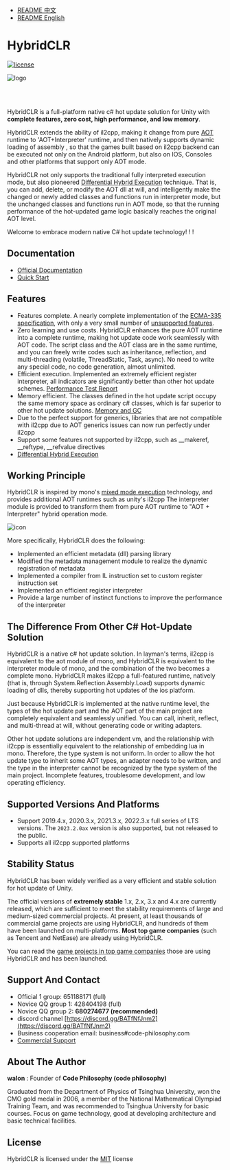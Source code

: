 
- [README 中文](./README_zh.md)
- [README English](./README.md)

# HybridCLR

[![license](http://img.shields.io/badge/license-MIT-blue.svg)](https://github.com/focus-creative-games/hybridclr/blob/main/LICENSE)

![logo](./docs/images/logo.jpg)

<br/>
<br/>

HybridCLR is a full-platform native c# hot update solution for Unity with **complete features, zero cost, high performance, and low memory**.

HybridCLR extends the ability of il2cpp, making it change from pure [AOT](https://en.wikipedia.org/wiki/Ahead-of-time_compilation) runtime to 'AOT+Interpreter' runtime, and then natively supports dynamic loading of assembly , so that the games built based on il2cpp backend can be executed not only on the Android platform, but also on IOS, Consoles and other platforms that support only AOT mode.

HybridCLR not only supports the traditional fully interpreted execution mode, but also pioneered [Differential Hybrid Execution](https://hybridclr.doc.code-philosophy.com/en/docs/business/differentialhybridexecution) technique. That is, you can add, delete, or modify the AOT dll at will, and intelligently make the changed or newly added classes and functions run in interpreter mode, but the unchanged classes and functions run in AOT mode, so that the running performance of the hot-updated game logic basically reaches the original AOT level.

Welcome to embrace modern native C# hot update technology! ! !

## Documentation

- [Official Documentation](https://hybridclr.doc.code-philosophy.com/en/docs/intro)
- [Quick Start](https://hybridclr.doc.code-philosophy.com/en/docs/beginner/quickstart)

## Features

- Features complete. A nearly complete implementation of the [ECMA-335 specification](https://www.ecma-international.org/publications-and-standards/standards/ecma-335/), with only a very small number of [unsupported features](https://hybridclr.doc.code-philosophy.com/en/docs/basic/notsupportedfeatures).
- Zero learning and use costs. HybridCLR enhances the pure AOT runtime into a complete runtime, making hot update code work seamlessly with AOT code. The script class and the AOT class are in the same runtime, and you can freely write codes such as inheritance, reflection, and multi-threading (volatile, ThreadStatic, Task, async). No need to write any special code, no code generation, almost unlimited.
- Efficient execution. Implemented an extremely efficient register interpreter, all indicators are significantly better than other hot update schemes. [Performance Test Report](https://hybridclr.doc.code-philosophy.com/en/docs/basic/performance)
- Memory efficient. The classes defined in the hot update script occupy the same memory space as ordinary c# classes, which is far superior to other hot update solutions. [Memory and GC](https://hybridclr.doc.code-philosophy.com/en/docs/basic/memory)
- Due to the perfect support for generics, libraries that are not compatible with il2cpp due to AOT generics issues can now run perfectly under il2cpp
- Support some features not supported by il2cpp, such as __makeref, __reftype, __refvalue directives
- [Differential Hybrid Execution](https://hybridclr.doc.code-philosophy.com/en/docs/business/differentialhybridexecution)

## Working Principle

HybridCLR is inspired by mono's [mixed mode execution](https://www.mono-project.com/news/2017/11/13/mono-interpreter/) technology, and provides additional AOT runtimes such as unity's il2cpp The interpreter module is provided to transform them from pure AOT runtime to "AOT + Interpreter" hybrid operation mode.

![icon](docs/images/architecture.png)

More specifically, HybridCLR does the following:

- Implemented an efficient metadata (dll) parsing library
- Modified the metadata management module to realize the dynamic registration of metadata
- Implemented a compiler from IL instruction set to custom register instruction set
- Implemented an efficient register interpreter
- Provide a large number of instinct functions to improve the performance of the interpreter

## The Difference From Other C# Hot-Update Solution

HybridCLR is a native c# hot update solution. In layman's terms, il2cpp is equivalent to the aot module of mono, and HybridCLR is equivalent to the interpreter module of mono, and the combination of the two becomes a complete mono. HybridCLR makes il2cpp a full-featured runtime, natively (that is, through System.Reflection.Assembly.Load) supports dynamic loading of dlls, thereby supporting hot updates of the ios platform.

Just because HybridCLR is implemented at the native runtime level, the types of the hot update part and the AOT part of the main project are completely equivalent and seamlessly unified. You can call, inherit, reflect, and multi-thread at will, without generating code or writing adapters.

Other hot update solutions are independent vm, and the relationship with il2cpp is essentially equivalent to the relationship of embedding lua in mono. Therefore, the type system is not uniform. In order to allow the hot update type to inherit some AOT types, an adapter needs to be written, and the type in the interpreter cannot be recognized by the type system of the main project. Incomplete features, troublesome development, and low operating efficiency.

## Supported Versions And Platforms

- Support 2019.4.x, 2020.3.x, 2021.3.x, 2022.3.x full series of LTS versions. The `2023.2.0ax` version is also supported, but not released to the public.
- Supports all il2cpp supported platforms

## Stability Status

HybridCLR has been widely verified as a very efficient and stable solution for hot update of Unity.

The official versions of **extremely stable** 1.x, 2.x, 3.x and 4.x are currently released, which are sufficient to meet the stability requirements of large and medium-sized commercial projects.
At present, at least thousands of commercial game projects are using HybridCLR, and hundreds of them have been launched on multi-platforms. **Most top game companies** (such as Tencent and NetEase) are already using HybridCLR.

You can read the [game projects in top game companies](https://hybridclr.doc.code-philosophy.com/en/docs/other/businesscase) those are using HybridCLR and has been launched.

## Support And Contact

- Official 1 group: 651188171 (full)
- Novice QQ group 1: 428404198 (full)
- Novice QQ group 2: **680274677 (recommended)**
- discord channel [https://discord.gg/BATfNfJnm2](https://discord.gg/BATfNfJnm2)
- Business cooperation email: business#code-philosophy.com
- [Commercial Support](https://hybridclr.doc.code-philosophy.com/en/docs/business/intro)

## About The Author

**walon** : Founder of **Code Philosophy (code philosophy)**

Graduated from the Department of Physics of Tsinghua University, won the CMO gold medal in 2006, a member of the National Mathematical Olympiad Training Team, and was recommended to Tsinghua University for basic courses. Focus on game technology, good at developing architecture and basic technical facilities.

## License

HybridCLR is licensed under the [MIT](https://github.com/focus-creative-games/hybridclr/blob/main/LICENSE) license

